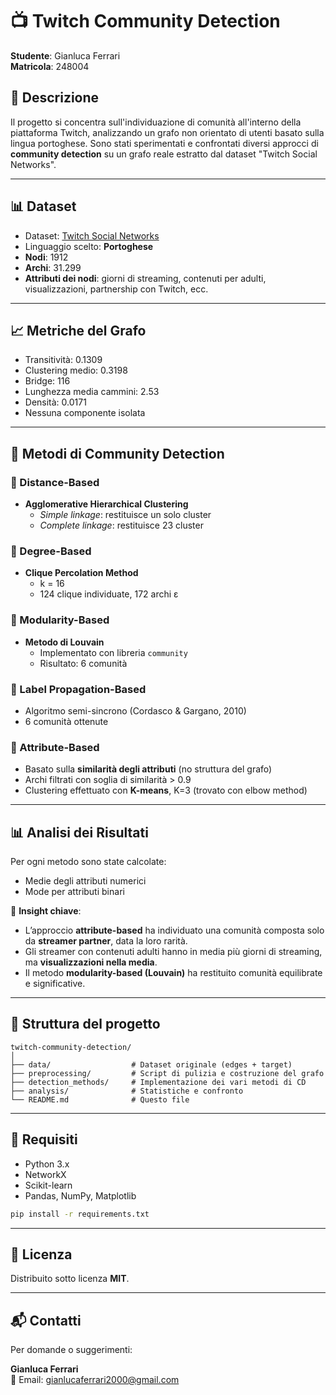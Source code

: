 
# 📺 Twitch Community Detection

**Studente**: Gianluca Ferrari  
**Matricola**: 248004

## 📝 Descrizione

Il progetto si concentra sull'individuazione di comunità all'interno della piattaforma Twitch, analizzando un grafo non orientato di utenti basato sulla lingua portoghese. Sono stati sperimentati e confrontati diversi approcci di **community detection** su un grafo reale estratto dal dataset "Twitch Social Networks".

---

## 📊 Dataset

- Dataset: [Twitch Social Networks](https://github.com/benedekrozemberczki/datasets)
- Linguaggio scelto: **Portoghese**
- **Nodi**: 1912  
- **Archi**: 31.299  
- **Attributi dei nodi**: giorni di streaming, contenuti per adulti, visualizzazioni, partnership con Twitch, ecc.

---

## 📈 Metriche del Grafo

- Transitività: 0.1309
- Clustering medio: 0.3198
- Bridge: 116
- Lunghezza media cammini: 2.53
- Densità: 0.0171
- Nessuna componente isolata

---

## 🧪 Metodi di Community Detection

### 🔹 Distance-Based  
- **Agglomerative Hierarchical Clustering**
  - *Simple linkage*: restituisce un solo cluster
  - *Complete linkage*: restituisce 23 cluster

### 🔹 Degree-Based  
- **Clique Percolation Method**
  - k = 16  
  - 124 clique individuate, 172 archi ε

### 🔹 Modularity-Based  
- **Metodo di Louvain**
  - Implementato con libreria `community`
  - Risultato: 6 comunità

### 🔹 Label Propagation-Based  
- Algoritmo semi-sincrono (Cordasco & Gargano, 2010)
- 6 comunità ottenute

### 🔹 Attribute-Based  
- Basato sulla **similarità degli attributi** (no struttura del grafo)
- Archi filtrati con soglia di similarità > 0.9
- Clustering effettuato con **K-means**, K=3 (trovato con elbow method)

---

## 📊 Analisi dei Risultati

Per ogni metodo sono state calcolate:
- Medie degli attributi numerici
- Mode per attributi binari

📌 **Insight chiave**:
- L’approccio **attribute-based** ha individuato una comunità composta solo da **streamer partner**, data la loro rarità.
- Gli streamer con contenuti adulti hanno in media più giorni di streaming, ma **visualizzazioni nella media**.
- Il metodo **modularity-based (Louvain)** ha restituito comunità equilibrate e significative.

---

## 📁 Struttura del progetto

```text
twitch-community-detection/
│
├── data/                  # Dataset originale (edges + target)
├── preprocessing/         # Script di pulizia e costruzione del grafo
├── detection_methods/     # Implementazione dei vari metodi di CD
├── analysis/              # Statistiche e confronto
└── README.md              # Questo file
```

---

## 🚀 Requisiti

- Python 3.x
- NetworkX
- Scikit-learn
- Pandas, NumPy, Matplotlib

```bash
pip install -r requirements.txt
```

---

## 📜 Licenza

Distribuito sotto licenza **MIT**.

---

## 📬 Contatti

Per domande o suggerimenti:

**Gianluca Ferrari**  
📧 Email: gianlucaferrari2000@gmail.com
